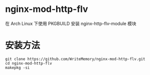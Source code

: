 # nginx-mod-http-flv
在 Arch Linux 下使用 PKGBUILD 安装 nginx-http-flv-module 模块

# 安装方法
```
git clone https://github.com/WriteMemory/nginx-mod-http-flv.git
cd nginx-mod-http-flv
makepkg -si
```
